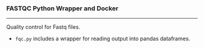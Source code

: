 ### FASTQC Python Wrapper and Docker
---

Quality control for Fastq files.

* `fqc.py` includes a wrapper for reading output into pandas dataframes.
